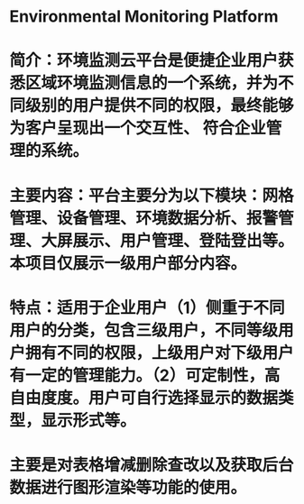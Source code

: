 # Environmental Monitoring Platform
# 简介：环境监测云平台是便捷企业用户获悉区域环境监测信息的一个系统，并为不同级别的用户提供不同的权限，最终能够为客户呈现出一个交互性、 符合企业管理的系统。
# 主要内容：平台主要分为以下模块：网格管理、设备管理、环境数据分析、报警管理、大屏展示、用户管理、登陆登出等。本项目仅展示一级用户部分内容。
# 特点：适用于企业用户（1）侧重于不同用户的分类，包含三级用户，不同等级用户拥有不同的权限，上级用户对下级用户有一定的管理能力。（2）可定制性，高自由度度。用户可自行选择显示的数据类型，显示形式等。 
# 主要是对表格增减删除查改以及获取后台数据进行图形渲染等功能的使用。
